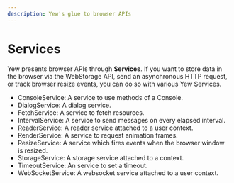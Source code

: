 ```yaml
---
description: Yew's glue to browser APIs
---
```


# Services

Yew presents browser APIs through __Services__. If you want to store data in the browser via the WebStorage API, send an asynchronous HTTP request, or track browser resize events, you can do so with various Yew Services.

* ConsoleService: A service to use methods of a Console.
* DialogService: A dialog service.
* FetchService: A service to fetch resources.
* IntervalService: A service to send messages on every elapsed interval.
* ReaderService: A reader service attached to a user context.
* RenderService: A service to request animation frames.
* ResizeService: A service which fires events when the browser window is resized.
* StorageService: A storage service attached to a context.
* TimeoutService: An service to set a timeout.
* WebSocketService: A websocket service attached to a user context.
